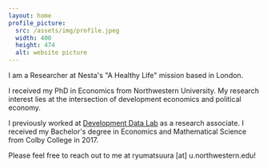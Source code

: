 ```yaml
---
layout: home
profile_picture:
  src: /assets/img/profile.jpeg
  width: 400
  height: 474
  alt: website picture
---
```


<p>
I am a Researcher at Nesta's "A Healthy Life" mission based in London.
</p>

<p>
I received my PhD in Economics from Northwestern University. My research interest lies at the intersection of development economics and political economy. 
<p>

<p>
I previously worked at <a href="http://www.devdatalab.org">Development Data Lab</a> as a research associate. I received my Bachelor's degree in Economics and Mathematical Science from Colby College in 2017.
</p>

<p>
Please feel free to reach out to me at ryumatsuura [at] u.northwestern.edu!
</p>